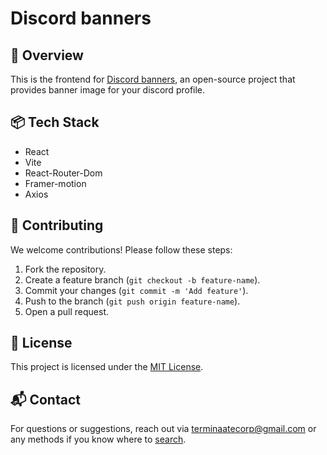 # Discord banners

## 🚀 Overview

This is the frontend for [Discord banners](https://discord-banners.terminaate.site), an open-source project that
provides banner image for your discord profile.

## 📦 Tech Stack

- React
- Vite
- React-Router-Dom
- Framer-motion
- Axios

## 🤝 Contributing

We welcome contributions! Please follow these steps:

1. Fork the repository.
2. Create a feature branch (`git checkout -b feature-name`).
3. Commit your changes (`git commit -m 'Add feature'`).
4. Push to the branch (`git push origin feature-name`).
5. Open a pull request.

## 📜 License

This project is licensed under the [MIT License](LICENSE).

## 📬 Contact

For questions or suggestions, reach out via terminaatecorp@gmail.com or any methods if you know where
to [search](https://terminaate.site).

